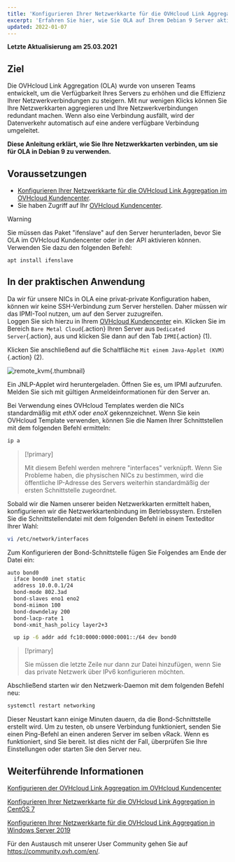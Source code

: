 ```yaml
---
title: 'Konfigurieren Ihrer Netzwerkkarte für die OVHcloud Link Aggregation in Debian 9'
excerpt: 'Erfahren Sie hier, wie Sie OLA auf Ihrem Debian 9 Server aktivieren'
updated: 2022-01-07
---
```


**Letzte Aktualisierung am 25.03.2021**

## Ziel

Die OVHcloud Link Aggregation (OLA) wurde von unseren Teams entwickelt, um die Verfügbarkeit Ihres Servers zu erhöhen und die Effizienz Ihrer Netzwerkverbindungen zu steigern. Mit nur wenigen Klicks können Sie Ihre Netzwerkkarten aggregieren und Ihre Netzwerkverbindungen redundant machen. Wenn also eine Verbindung ausfällt, wird der Datenverkehr automatisch auf eine andere verfügbare Verbindung umgeleitet.

**Diese Anleitung erklärt, wie Sie Ihre Netzwerkkarten verbinden, um sie für OLA in Debian 9 zu verwenden.**

## Voraussetzungen

- [Konfigurieren Ihrer Netzwerkkarte für die OVHcloud Link Aggregation im OVHcloud Kundencenter](/pages/cloud/dedicated/ola-enable-manager).
- Sie haben Zugriff auf Ihr [OVHcloud Kundencenter](https://www.ovh.com/auth/?action=gotomanager&from=https://www.ovh.de/&ovhSubsidiary=de).

> [!warning]
>
> Sie müssen das Paket "ifenslave" auf den Server herunterladen, bevor Sie OLA im OVHcloud Kundencenter oder in der API aktivieren können. Verwenden Sie dazu den folgenden Befehl:
>
> ```
> apt install ifenslave
> ```
>

## In der praktischen Anwendung

Da wir für unsere NICs in OLA eine privat-private Konfiguration haben, können wir keine SSH-Verbindung zum Server herstellen. Daher müssen wir das IPMI-Tool nutzen, um auf den Server zuzugreifen.
<br>Loggen Sie sich hierzu in Ihrem [OVHcloud Kundencenter](https://www.ovh.com/auth/?action=gotomanager&from=https://www.ovh.de/&ovhSubsidiary=de) ein. Klicken Sie im Bereich `Bare Metal Cloud`{.action} Ihren Server aus `Dedicated Server`{.action}, aus und klicken Sie dann auf den Tab `IPMI`{.action} (1).

Klicken Sie anschließend auf die Schaltfläche `Mit einem Java-Applet (KVM)`{.action} (2).

![remote_kvm](images/remote_kvm2022.png){.thumbnail}

Ein JNLP-Applet wird heruntergeladen. Öffnen Sie es, um IPMI aufzurufen. Melden Sie sich mit gültigen Anmeldeinformationen für den Server an.

Bei Verwendung eines OVHcloud Templates werden die NICs standardmäßig mit *ethX* oder *enoX* gekennzeichnet. Wenn Sie kein OVHcloud Template verwenden, können Sie die Namen Ihrer Schnittstellen mit dem folgenden Befehl ermitteln:

```bash
ip a
```

> [!primary]
>
> Mit diesem Befehl werden mehrere "interfaces" verknüpft. Wenn Sie Probleme haben, die physischen NICs zu bestimmen, wird die öffentliche IP-Adresse des Servers weiterhin standardmäßig der ersten Schnittstelle zugeordnet.
>

Sobald wir die Namen unserer beiden Netzwerkkarten ermittelt haben, konfigurieren wir die Netzwerkkartenbindung im Betriebssystem. Erstellen Sie die Schnittstellendatei mit dem folgenden Befehl in einem Texteditor Ihrer Wahl:

```bash
vi /etc/network/interfaces
```

Zum Konfigurieren der Bond-Schnittstelle fügen Sie Folgendes am Ende der Datei ein:

```bash
auto bond0
  iface bond0 inet static
  address 10.0.0.1/24
  bond-mode 802.3ad
  bond-slaves eno1 eno2
  bond-miimon 100
  bond-downdelay 200
  bond-lacp-rate 1
  bond-xmit_hash_policy layer2+3

  up ip -6 addr add fc10:0000:0000:0001::/64 dev bond0
```

> [!primary]
>
> Sie müssen die letzte Zeile nur dann zur Datei hinzufügen, wenn Sie das private Netzwerk über IPv6 konfigurieren möchten.
>

Abschließend starten wir den Netzwerk-Daemon mit dem folgenden Befehl neu:

```bash
systemctl restart networking
```

Dieser Neustart kann einige Minuten dauern, da die Bond-Schnittstelle erstellt wird.  Um zu testen, ob unsere Verbindung funktioniert, senden Sie einen Ping-Befehl an einen anderen Server im selben vRack. Wenn es funktioniert, sind Sie bereit. Ist dies nicht der Fall, überprüfen Sie Ihre Einstellungen oder starten Sie den Server neu.

## Weiterführende Informationen

[Konfigurieren der OVHcloud Link Aggregation im OVHcloud Kundencenter](/pages/cloud/dedicated/ola-enable-manager)

[Konfigurieren Ihrer Netzwerkkarte für die OVHcloud Link Aggregation in CentOS 7](/pages/cloud/dedicated/ola-enable-centos7)

[Konfigurieren Ihrer Netzwerkkarte für die OVHcloud Link Aggregation in Windows Server 2019](/pages/cloud/dedicated/ola-enable-w2k19)

Für den Austausch mit unserer User Community gehen Sie auf <https://community.ovh.com/en/>.
